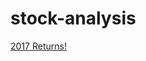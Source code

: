 # stock-analysis

[2017 Returns!](https://github.com/cortesh/stock-analysis/blob/main/Resources/VBA_Challange_2017_returns.png)
